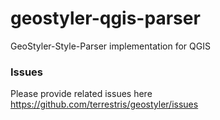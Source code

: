 # geostyler-qgis-parser
GeoStyler-Style-Parser implementation for QGIS

### Issues
Please provide related issues here https://github.com/terrestris/geostyler/issues
